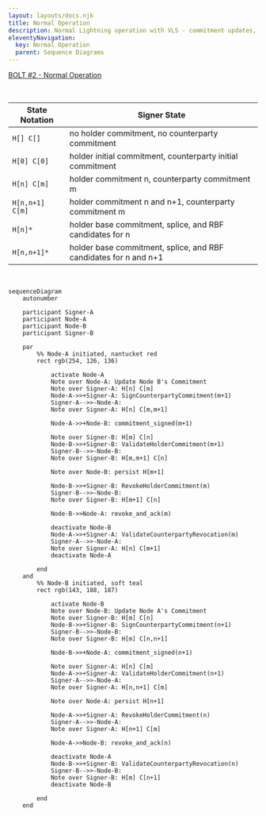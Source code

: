 ```yaml
---
layout: layouts/docs.njk
title: Normal Operation
description: Normal Lightning operation with VLS - commitment updates, revocation, and HTLC management. Detailed signing sequence for channel operations.
eleventyNavigation:
  key: Normal Operation
  parent: Sequence Diagrams
---
```


[BOLT #2 - Normal Operation](https://github.com/lightningnetwork/lightning-rfc/blob/master/02-peer-protocol.md#normal-operation)

<br>

   | State Notation  | Signer State                                                     |
   |-----------------|------------------------------------------------------------------|
   | `H[] C[]`       | no holder commitment, no counterparty commitment                 |
   | `H[0] C[0]`     | holder initial commitment, counterparty initial commitment       |
   | `H[n] C[m]`     | holder commitment n, counterparty commitment m                   |
   | `H[n,n+1] C[m]` | holder commitment n and n+1, counterparty commitment m           |
   | `H[n]*`         | holder base commitment, splice, and RBF candidates for n         |
   | `H[n,n+1]*`     | holder base commitment, splice, and RBF candidates for n and n+1 |

<br>

```mermaid
sequenceDiagram
    autonumber

    participant Signer-A
    participant Node-A
    participant Node-B
    participant Signer-B

    par
        %% Node-A initiated, nantucket red
        rect rgb(254, 126, 136)

            activate Node-A
            Note over Node-A: Update Node B's Commitment
            Note over Signer-A: H[n] C[m]
            Node-A->>+Signer-A: SignCounterpartyCommitment(m+1)
            Signer-A-->>-Node-A: 
            Note over Signer-A: H[n] C[m,m+1]

            Node-A->>+Node-B: commitment_signed(m+1)

            Note over Signer-B: H[m] C[n]
            Node-B->>+Signer-B: ValidateHolderCommitment(m+1)
            Signer-B-->>-Node-B: 
            Note over Signer-B: H[m,m+1] C[n]

            Note over Node-B: persist H[m+1]

            Node-B->>+Signer-B: RevokeHolderCommitment(m)
            Signer-B-->>-Node-B: 
            Note over Signer-B: H[m+1] C[n]

            Node-B->>Node-A: revoke_and_ack(m)

            deactivate Node-B
            Node-A->>+Signer-A: ValidateCounterpartyRevocation(m)
            Signer-A-->>-Node-A: 
            Note over Signer-A: H[n] C[m+1]
            deactivate Node-A

        end
    and
        %% Node-B initiated, soft teal
        rect rgb(143, 188, 187)

            activate Node-B
            Note over Node-B: Update Node A's Commitment
            Note over Signer-B: H[m] C[n]
            Node-B->>+Signer-B: SignCounterpartyCommitment(n+1)
            Signer-B-->>-Node-B: 
            Note over Signer-B: H[m] C[n,n+1]

            Node-B->>+Node-A: commitment_signed(n+1)

            Note over Signer-A: H[n] C[m]
            Node-A->>+Signer-A: ValidateHolderCommitment(n+1)
            Signer-A-->>-Node-A: 
            Note over Signer-A: H[n,n+1] C[m]

            Note over Node-A: persist H[n+1]

            Node-A->>+Signer-A: RevokeHolderCommitment(n)
            Signer-A-->>-Node-A: 
            Note over Signer-A: H[n+1] C[m]

            Node-A->>Node-B: revoke_and_ack(n)

            deactivate Node-A
            Node-B->>+Signer-B: ValidateCounterpartyRevocation(n)
            Signer-B-->>-Node-B: 
            Note over Signer-B: H[m] C[n+1]
            deactivate Node-B

        end
    end
```

<br>
